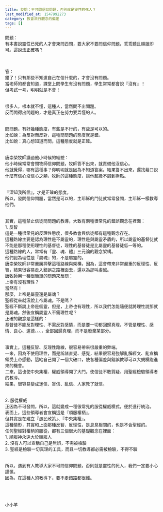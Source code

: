 ```yaml
---
title: 發問：不可問信仰問題，否則就是靈性的死人？
last_modified_at: 1547992273
category: 教會流行觀念的偏差
tags: []
---
```


問題：<br>有本書說靈性已死的人才會東問西問，要大家不要問信仰問題，乖乖聽且順服即可。這說法正確嗎？<br><!--more--><br><br><br>答：<br>錯了！只有那些不知道自己在信什麼的，才會沒有問題。<br>當老師的都會知道，課堂上問學生有沒有問題，學生常常都會說『沒有』！<br>但考試一考，明明就是不會！<br><br> <br>很多人，根本就不懂，這種人，當然問不出問題。<br>反而問得出問題的，才是真正在努力要弄懂的人。<br><br> <br>問問題，有好幾種態度，有些是不行的，有些是可以的。<br>比如說：為反對而反對，這種問問題的態度就是錯。<br>比如說：真心想知道而問，這種態度就是正確。<br><br> <br>唐崇榮牧師講過他小時候的經驗：<br>他小時候常常會問牧師信仰問題，牧師答不出來，就責備他沒信心。<br>他就覺得，哪有這種事？你明明就是因為不知道答案，結果答不出來，還找藉口說什麼有信心沒信心之類，牧師的這種態度，讓他超級不屑到極點。<br><br> <br>『深知我所信』，才是正確的態度。<br>所以，發問信仰問題，當然是可以的，主耶穌的門徒就常常發問，主耶穌一樣教導他們。<br><br><br>其實，這種禁止信徒問問題的教導，大致有兩種很常見的錯誤觀念在裡面：<br>1.	反智<br>這是一種很常見的反理性態度，很多教會與信徒都有這種觀念存在。<br>這種路線主要是認為理性是不屬靈的，理性是與屬靈矛盾的，所以屬靈的基督徒就不能是那種使用理性的基督徒，理性的基督徒是比屬靈的基督徒低一等的。<br>這種路線的人，常常有『靈、魂、體』三元論的觀念架構。<br>他們認為理性是『屬魂』的，不是屬靈的。<br>唐崇榮牧師非常嚴厲抨擊這種路線與架構，因為，這會帶來非常嚴重的反理性、反智，結果很容易走入錯誤之路裡面去，還以為那叫虔誠。<br>唐牧師用一種很簡單的問題來反問：<br>上帝有沒有理性？<br>當然有！<br>那麼，上帝是屬靈還是屬魂？<br>聖經從來就沒說上帝屬魂，不是嗎？<br>聖經不斷說上帝是個靈，但是，上帝也有理性，所以我們怎能隨便就將理性說那就是屬魂，然後宣稱屬靈人不需理性呢？<br>正確的觀念是這樣的：<br>基督徒不能反對理性、不需反對感情，而是要一切都回歸真理，不管是理性、感情、良心、道德、、、，全部回歸真理，而不是廢棄某部分。<br><br><br>事實上，這種反智、反理性路線，很容易帶來很嚴重的弊端。<br>一來，因為不使用理性，而是訴諸直覺、感覺，結果很容易強解亂解經文、亂宣稱領受上帝感動，這給自己開了一個大破口，使各種偏差與錯誤教導可以大規模跑進來的機會。<br>二來，這也使中央集權、權威領導開了大門，使信徒不敢質疑、用聖經檢驗領導者的教導。<br>結果，很容易變成迷信、盲信、亂信、人家教了就信。<br><br><br>2.	服從權威<br>正因為不可發問，所以，這就變成一種很常見的服從權威模式，便於進行統治。<br>表面上，這些領導者會宣稱這是『順服權柄』，<br>但其實是在建立『愚民政策』、『中央集權』。<br>這種情形，其實和上面那種反智、反理性，是息息相關的，也是不合聖經的。<br>任何聖經對權柄的服從，都有三個很大的基礎觀念在裡面：<br>1.	順服神永遠大於順服人<br>2.	沒有人可以宣稱自己是無誤，不需被檢驗<br>3.	聖經是檢驗一切真理的工具，而且一切教導都必需被檢驗，不得不驗<br><br><br>所以，遇到有人教導大家不可問信仰問題，否則就是靈性的死人，我們一定要小心謹慎。<br>因為，在這種人的教導下，要不走錯路都很難。<br><br><br><br><br>小小羊<br><br><br><br><br><br>
